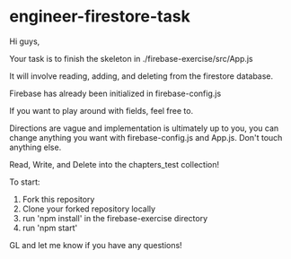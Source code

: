 ﻿# engineer-firestore-task

Hi guys,

Your task is to finish the skeleton in ./firebase-exercise/src/App.js 

It will involve reading, adding, and deleting from the firestore database. 

Firebase has already been initialized in firebase-config.js

If you want to play around with fields, feel free to.

Directions are vague and implementation is ultimately up to you, you can change anything you want with firebase-config.js and App.js. Don't touch anything else. 

Read, Write, and Delete into the chapters_test collection!

To start:

1. Fork this repository 
2. Clone your forked repository locally
3. run 'npm install' in the firebase-exercise directory
4. run 'npm start' 

GL and let me know if you have any questions!
